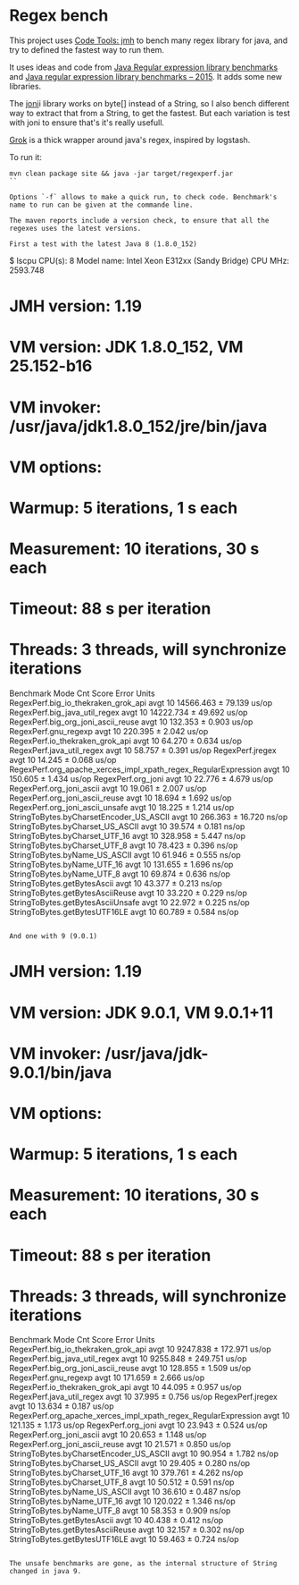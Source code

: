 # Regex bench

This project uses [Code Tools: jmh](http://openjdk.java.net/projects/code-tools/jmh/) to bench many regex library for java, and try to defined the fastest way to run them.

It uses ideas and code from [Java Regular expression library benchmarks](http://tusker.org/regex/regex_benchmark.html) and [Java regular expression library benchmarks – 2015](https://www.javaadvent.com/2015/12/java-regular-expression-library-benchmarks-2015.html). It adds some new libraries.

The [joni](https://github.com/jruby/jon)i library works on byte[] instead of a String, so I also bench different way to extract that from a String, to get the fastest. But each variation is test with joni to ensure that's it's really usefull.

[Grok](RegexPerf.org_joni_utf16le) is a thick wrapper around java's regex, inspired by logstash.

To run it:
```
mvn clean package site && java -jar target/regexperf.jar
``

Options `-f` allows to make a quick run, to check code. Benchmark's name to run can be given at the commande line.

The maven reports include a version check, to ensure that all the regexes uses the latest versions.

First a test with the latest Java 8 (1.8.0_152)

```
$ lscpu 
CPU(s):                8
Model name:            Intel Xeon E312xx (Sandy Bridge)
CPU MHz:               2593.748

# JMH version: 1.19
# VM version: JDK 1.8.0_152, VM 25.152-b16
# VM invoker: /usr/java/jdk1.8.0_152/jre/bin/java
# VM options: <none>
# Warmup: 5 iterations, 1 s each
# Measurement: 10 iterations, 30 s each
# Timeout: 88 s per iteration
# Threads: 3 threads, will synchronize iterations

Benchmark                                                       Mode  Cnt      Score    Error  Units
RegexPerf.big_io_thekraken_grok_api                             avgt   10  14566.463 ± 79.139  us/op
RegexPerf.big_java_util_regex                                   avgt   10  14222.734 ± 49.692  us/op
RegexPerf.big_org_joni_ascii_reuse                              avgt   10    132.353 ±  0.903  us/op
RegexPerf.gnu_regexp                                            avgt   10    220.395 ±  2.042  us/op
RegexPerf.io_thekraken_grok_api                                 avgt   10     64.270 ±  0.634  us/op
RegexPerf.java_util_regex                                       avgt   10     58.757 ±  0.391  us/op
RegexPerf.jregex                                                avgt   10     14.245 ±  0.068  us/op
RegexPerf.org_apache_xerces_impl_xpath_regex_RegularExpression  avgt   10    150.605 ±  1.434  us/op
RegexPerf.org_joni                                              avgt   10     22.776 ±  4.679  us/op
RegexPerf.org_joni_ascii                                        avgt   10     19.061 ±  2.007  us/op
RegexPerf.org_joni_ascii_reuse                                  avgt   10     18.694 ±  1.692  us/op
RegexPerf.org_joni_ascii_unsafe                                 avgt   10     18.225 ±  1.214  us/op
StringToBytes.byCharsetEncoder_US_ASCII                         avgt   10    266.363 ± 16.720  ns/op
StringToBytes.byCharset_US_ASCII                                avgt   10     39.574 ±  0.181  ns/op
StringToBytes.byCharset_UTF_16                                  avgt   10    328.958 ±  5.447  ns/op
StringToBytes.byCharset_UTF_8                                   avgt   10     78.423 ±  0.396  ns/op
StringToBytes.byName_US_ASCII                                   avgt   10     61.946 ±  0.555  ns/op
StringToBytes.byName_UTF_16                                     avgt   10    131.655 ±  1.696  ns/op
StringToBytes.byName_UTF_8                                      avgt   10     69.874 ±  0.636  ns/op
StringToBytes.getBytesAscii                                     avgt   10     43.377 ±  0.213  ns/op
StringToBytes.getBytesAsciiReuse                                avgt   10     33.220 ±  0.229  ns/op
StringToBytes.getBytesAsciiUnsafe                               avgt   10     22.972 ±  0.225  ns/op
StringToBytes.getBytesUTF16LE                                   avgt   10     60.789 ±  0.584  ns/op
```

And one with 9 (9.0.1)

```
# JMH version: 1.19
# VM version: JDK 9.0.1, VM 9.0.1+11
# VM invoker: /usr/java/jdk-9.0.1/bin/java
# VM options: <none>
# Warmup: 5 iterations, 1 s each
# Measurement: 10 iterations, 30 s each
# Timeout: 88 s per iteration
# Threads: 3 threads, will synchronize iterations

Benchmark                                                       Mode  Cnt     Score     Error  Units
RegexPerf.big_io_thekraken_grok_api                             avgt   10  9247.838 ± 172.971  us/op
RegexPerf.big_java_util_regex                                   avgt   10  9255.848 ± 249.751  us/op
RegexPerf.big_org_joni_ascii_reuse                              avgt   10   128.855 ±   1.509  us/op
RegexPerf.gnu_regexp                                            avgt   10   171.659 ±   2.666  us/op
RegexPerf.io_thekraken_grok_api                                 avgt   10    44.095 ±   0.957  us/op
RegexPerf.java_util_regex                                       avgt   10    37.995 ±   0.756  us/op
RegexPerf.jregex                                                avgt   10    13.634 ±   0.187  us/op
RegexPerf.org_apache_xerces_impl_xpath_regex_RegularExpression  avgt   10   121.135 ±   1.173  us/op
RegexPerf.org_joni                                              avgt   10    23.943 ±   0.524  us/op
RegexPerf.org_joni_ascii                                        avgt   10    20.653 ±   1.148  us/op
RegexPerf.org_joni_ascii_reuse                                  avgt   10    21.571 ±   0.850  us/op
StringToBytes.byCharsetEncoder_US_ASCII                         avgt   10    90.954 ±   1.782  ns/op
StringToBytes.byCharset_US_ASCII                                avgt   10    29.405 ±   0.280  ns/op
StringToBytes.byCharset_UTF_16                                  avgt   10   379.761 ±   4.262  ns/op
StringToBytes.byCharset_UTF_8                                   avgt   10    50.512 ±   0.591  ns/op
StringToBytes.byName_US_ASCII                                   avgt   10    36.610 ±   0.487  ns/op
StringToBytes.byName_UTF_16                                     avgt   10   120.022 ±   1.346  ns/op
StringToBytes.byName_UTF_8                                      avgt   10    58.353 ±   0.909  ns/op
StringToBytes.getBytesAscii                                     avgt   10    40.438 ±   0.412  ns/op
StringToBytes.getBytesAsciiReuse                                avgt   10    32.157 ±   0.302  ns/op
StringToBytes.getBytesUTF16LE                                   avgt   10    59.463 ±   0.724  ns/op
```

The unsafe benchmarks are gone, as the internal structure of String changed in java 9.
